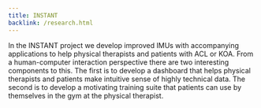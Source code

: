```yaml
---
title: INSTANT
backlink: /research.html
---
```


In the INSTANT project we develop improved IMUs with accompanying applications to help physical therapists and patients with ACL or KOA.
From a human-computer interaction perspective there are two interesting components to this. The first is to develop a dashboard that helps physical therapists and patients make intuitive sense of highly technical data. The second is to develop a motivating training suite that patients can use by themselves in the gym at the physical therapist.